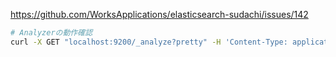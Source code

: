 https://github.com/WorksApplications/elasticsearch-sudachi/issues/142

```bash
# Analyzerの動作確認
curl -X GET "localhost:9200/_analyze?pretty" -H 'Content-Type: application/json' -d '{"tokenizer":"sudachi_tokenizer", "text" : "関西国際空港", "explain": true}'
```

